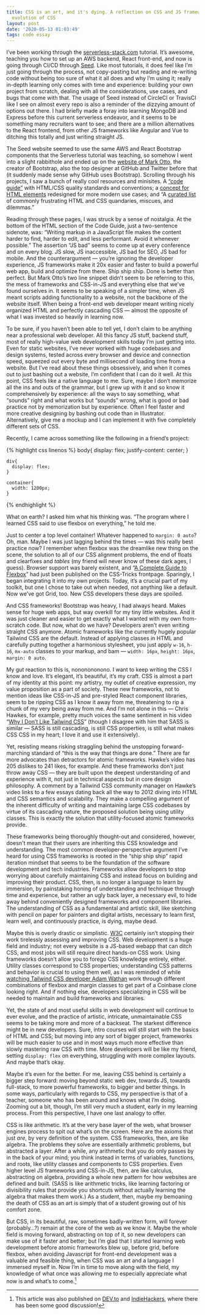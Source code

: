 ```yaml
---
title: CSS is an art, and it's dying. A reflection on CSS and JS frameworks and the
  evolution of CSS
layout: post
date: '2020-05-13 01:03:49'
tags: code essay
---
```


I’ve been working through the [serverless-stack.com](https://serverless-stack.com/) tutorial. It’s awesome, teaching you how to set up an AWS backend, React front-end, and now is going through CI/CD through [Seed](https://seed.run/). Like most tutorials, it does feel like I’m just going through the process, not copy-pasting but reading and re-writing code without being too sure of what it all does and why I’m using it; really in-depth learning only comes with time and experience: building your own project from scratch, dealing with all the considerations, use cases, and bugs that come with that. The usage of Seed instead of CircleCI or TravisCI like I see on almost every repo is also a reminder of the dizzying amount of options out there. I had briefly made a foray into learning MongoDB and Express before this current serverless endeavor, and it seems to be something many recruiters want to see; and there are a million alternatives to the React frontend, from other JS frameworks like Angular and Vue to ditching this totally and just writing straight JS.

The Seed website seemed to use the same AWS and React Bootstrap components that the Serverless tutorial was teaching, so somehow I went into a slight rabbithole and ended up on the [website of Mark Otto](https://markdotto.com/projects/), the creator of Bootstrap, also the top designer at GitHub and Twitter before that (it suddenly made sense why GitHub uses Bootstrap). Scrolling through his projects, I saw a bunch of really cool resources and minisites. A [“code guide”](https://codeguide.co/) with HTML/CSS quality standards and conventions; a [concept for HTML elements](https://mdo.github.io/mdoml/) redesigned for more modern use cases; and “A [curated list](http://wtfhtmlcss.com/) of commonly frustrating HTML and CSS quandaries, miscues, and dilemmas.”

Reading through these pages, I was struck by a sense of nostalgia. At the bottom of the HTML section of the Code Guide, just a two-sentence sidenote, was: “Writing markup in a JavaScript file makes the content harder to find, harder to edit, and less performant. Avoid it whenever possible.” The assertion “JS bad” seems to come up at every conference and on every blog. JS slow, JS inaccessible, JS bad for SEO, JS bad for mobile. And the counterargument — you’re ignoring the developer experience, JS frameworks make it 20x easier and faster to build a powerful web app, build and optimize from there. Ship ship ship. Done is better than perfect. But Mark Otto’s two line snippet didn’t seem to be referring to this, the mess of frameworks and CSS-in-JS and everything else that we’ve found ourselves in. It seems to be speaking of a simpler time, when JS meant scripts adding functionality to a website, not the backbone of the website itself. When being a front-end web developer meant writing nicely organized HTML and perfectly cascading CSS — almost the opposite of what I was invested so heavily in learning now.

To be sure, if you haven’t been able to tell yet, I don’t claim to be anything near a professional web developer. All this fancy JS stuff, backend stuff, most of really high-value web development skills today I’m just getting into. Even for static websites, I’ve never worked with huge codebases and design systems, tested across every browser and device and connection speed, squeezed out every byte and millisecond of loading time from a website. But I’ve read about these things obsessively, and when it comes out to just bashing out a website, I’m confident that I can do it well. At this point, CSS feels like a native language to me. Sure, maybe I don’t memorize all the ins and outs of the grammar, but I grew up with it and so know it comprehensively by experience: all the ways to say something, what “sounds” right and what works but “sounds” wrong, what is good or bad practice not by memorization but by experience. Often I feel faster and more creative designing by bashing out code than in Illustrator. Alternatively, give me a mockup and I can implement it with five completely different sets of CSS.

Recently, I came across something like the following in a friend’s project:

{% highlight css linenos %}
    body{
      display: flex;
      justify-content: center;
    }
    
    div{
      display: flex;
    }
    
    container{
      width: 1200px;
    }
{% endhighlight %}

What on earth? I asked him what his thinking was. “The program where I learned CSS said to use flexbox on everything,” he told me.

Just to center a top level container! Whatever happened to `margin: 0 auto`? Oh, man. Maybe I was just lagging behind the times — was this really best practice now? I remember when flexbox was the dreamlike new thing on the scene, the solution to all of our CSS alignment problems, the end of floats and clearfixes and *tables* (my friend will never know of these dark ages, I guess). Browser support was barely existent, and “[A Complete Guide to Flexbox](https://css-tricks.com/snippets/css/a-guide-to-flexbox/)” had just been published on the CSS-Tricks frontpage. Sparingly, I began integrating it into my own projects. Today, it’s a crucial part of my toolkit, but one I chose to take out when needed, not anything like a default. Now we’ve got Grid, too. New CSS developers these days are spoiled.

And CSS frameworks! Bootstrap was heavy, I had always heard. Makes sense for huge web apps, but way overkill for my tiny little websites. And it was just cleaner and easier to get exactly what I wanted with my own from-scratch code. But now, what do we have? Developers aren’t even writing straight CSS anymore. Atomic frameworks like the currently hugely popular Tailwind CSS are the default. Instead of applying classes in HTML and carefully putting together a harmonious stylesheet, you just apply `w-16`, `h-16`, `mx-auto` classes to your markup, and bam — `width: 16px`, `height: 16px`, `margin: 0 auto`.

My gut reaction to this is, nononononono. I want to keep writing the CSS I know and love. It’s elegant, it’s beautiful, it’s my craft. CSS is almost a part of my identity at this point: my artistry, my outlet of creative expression, my value proposition as a part of society. These new frameworks, not to mention ideas like CSS-in-JS and pre-styled React component libraries, seem to be ripping CSS as I know it away from me, threatening to rip a chunk of my very being away from me. And I’m not alone in this — Chris Hawkes, for example, pretty much voices the same sentiment in his video “[Why I Don’t Like Tailwind CSS](https://www.youtube.com/watch?v=qECXE-retvk)” (though I disagree with him that SASS is similar — SASS is still cascading, is still CSS properties, is still what makes CSS CSS in my heart; I love it and use it extensively). 

Yet, resisting means risking straggling behind the unstopping forward-marching standard of “this is the way that things are done.” There are far more advocates than detractors for atomic frameworks. Hawke’s video has 205 dislikes to 241 likes, for example. And these frameworks don’t just throw away CSS — they are built upon the deepest understanding of and experience with it, not just in technical aspects but in core design philosophy. A comment by a Tailwind CSS community manager on Hawke’s video links to a few essays dating back all the way to 2012 diving into HTML and CSS semantics and scalability. They make a compelling argument of the inherent difficulty of writing and maintaining large CSS codebases by virtue of its cascading nature, the proposed solution being using utility classes. This is exactly the solution that utility-focused atomic frameworks provide.

These frameworks being thoroughly thought-out and considered, however, doesn't mean that their users are inheriting this CSS knowledge and understanding. The most common developer-perspective argument I’ve heard for using CSS frameworks is rooted in the “ship ship ship” rapid iteration mindset that seems to be the foundation of the software development and tech industries. Frameworks allow developers to stop worrying about carefully maintaining CSS and instead focus on building and improving their product. CSS, then, is no longer a language to learn by immersion, by painstaking honing of understanding and technique through time and experience, but rather an ugly back layer, a necessary evil, to hide away behind conveniently designed frameworks and component libraries. The understanding of CSS as a fundamental and artistic skill, like sketching with pencil on paper for painters and digital artists, necessary to learn first, learn well, and continuously practice, is dying, maybe dead.

Maybe this is overly drastic or simplistic. [W3C](https://www.w3.org/) certainly isn’t stopping their work tirelessly assessing and improving CSS. Web development is a huge field and industry; not every website is a JS-based webapp that can ditch CSS, and most jobs will still require direct hands-on CSS work. Using frameworks doesn’t allow you to forego CSS knowledge entirely, either. Utility classes correspond to CSS properties; understanding CSS patterns and behavior is crucial to using them well, as I was reminded of while [watching Tailwind CSS developer Adam Wathan](https://www.youtube.com/watch?v=7gX_ApBeSpQ) work through different combinations of flexbox and margin classes to get part of a Coinbase clone looking right. And if nothing else, developers specializing in CSS will be needed to maintain and build frameworks and libraries.

Yet, the state of and most useful skills in web development will continue to ever evolve, and the practice of artistic, intricate, unmaintainable CSS seems to be taking more and more of a backseat. The starkest difference might be in new developers. Sure, intro courses will still start with the basics of HTML and CSS; but moving into any sort of bigger project, frameworks will be much easier to use and in most ways much more effective than slowly mastering raw CSS with time. More developers will be like my friend, setting `display: flex` on everything, struggling with more complex layouts. And maybe that’s okay.

Maybe it’s even for the better. For me, leaving CSS behind is certainly a bigger step forward: moving beyond static web dev, towards JS, towards full-stack, to more powerful frameworks, to bigger and better things. In some ways, particularly with regards to CSS, my perspective is that of a teacher, someone who has been around and knows what I’m doing. Zooming out a bit, though, I’m still very much a student, early in my learning process. From this perspective, I have one last analogy to offer.

CSS is like arithmetic. It’s at the very base layer of the web, what browser engines process to spit out what’s on the screen. Here are the axioms that just *are*, by very definition of the system. CSS frameworks, then, are like algebra. The problems they solve are essentially arithmetic problems, but abstracted a layer. After a while, any arithmetic that you do only passes by in the back of your mind; you think instead in terms of variables, functions, and roots, like utility classes and components to CSS properties. Even higher level JS frameworks and CSS-in-JS, then, are like calculus, abstracting on algebra, providing a whole new pattern for how websites are defined and built. (SASS is like arithmetic tricks, like learning factoring or divisibility rules that provide you shortcuts without actually learning the algebra that makes them work.) As a student, then, maybe my bemoaning the death of CSS as an art is simply that of a student growing out of his comfort zone.

But CSS, in its beautiful, raw, sometimes badly-written form, will forever (probably…?) remain at the core of the web as we know it. Maybe the whole field is moving forward, abstracting on top of it, so new developers can make use of it faster and better; but I’m glad that I started learning web development before atomic frameworks blew up, before grid, before flexbox, when avoiding Javascript for front-end development was a valuable and feasible thing, when CSS was an art and a language I immersed myself in. Now I’m in time to move along with the field, my knowledge of what once was allowing me to especially appreciate what now is and what’s to come.[^ref]

[^ref]: This article was also published on [DEV.to](https://dev.to/wwsalmon/the-artistry-of-css-and-its-death-a-reflection-about-css-and-js-frameworks-and-the-evolution-of-css-1npg) and [IndieHackers](https://www.indiehackers.com/post/css-is-an-art-and-its-dying-a-reflection-on-css-and-js-frameworks-and-the-evolution-of-css-b9187b02f4), where there has been some good discussion!